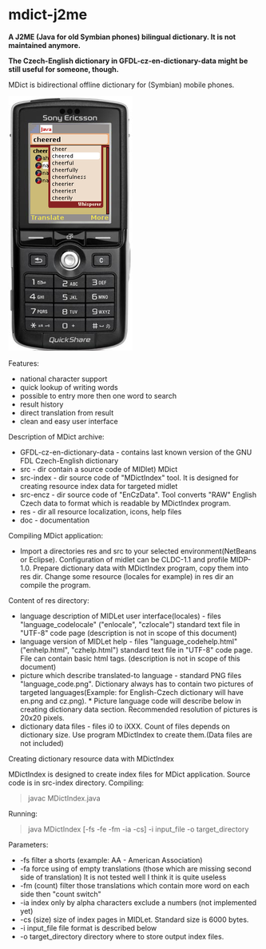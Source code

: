 # mdict-j2me
**A J2ME (Java for old Symbian phones) bilingual dictionary. It is not maintained anymore.**

**The Czech-English dictionary in GFDL-cz-en-dictionary-data might be still useful for someone, though.**

MDict is bidirectional offline dictionary for (Symbian) mobile phones.

![](doc/mdict_phone.png "MDict running on a phone")

Features:
* national character support
* quick lookup of writing words
* possible to entry more then one word to search
* result history
* direct translation from result
* clean and easy user interface

Description of MDict archive:
* GFDL-cz-en-dictionary-data - contains last known version of the GNU FDL Czech-English dictionary
* src - dir contain a source code of MIDlet) MDict
* src-index - dir source code of "MDictIndex" tool. It is designed for creating resource index data for targeted midlet
* src-encz - dir source code of "EnCzData". Tool converts "RAW" English Czech data to format which is readable by MDictIndex program.
* res - dir all resource localization, icons, help files
* doc - documentation

Compiling MDict application:
* Import a directories res and src to your selected environment(NetBeans or Eclipse). Configuration of midlet can be CLDC-1.1 and profile MIDP-1.0. Prepare dictionary data with MDictIndex program, copy them into res dir. Change some resource (locales for example) in res dir an compile the program.

Content of res directory:
* language description of MIDLet user interface(locales) - files "language_codelocale" ("enlocale", "czlocale") standard text file in "UTF-8" code page (description is not in scope of this document)
* language version of MIDLet help - files "language_codehelp.html" ("enhelp.html", "czhelp.html") standard text file in "UTF-8" code page. File can contain basic html tags. (description is not in scope of this document)
* picture which describe translated-to language - standard PNG files "language_code.png". Dictionary always has to contain two pictures of targeted languages(Example: for English-Czech dictionary will have en.png and cz.png). * Picture language code will describe below in creating dictionary data section. Recommended resolution of pictures is 20x20 pixels.
* dictionary data files - files i0 to iXXX. Count of files depends on dictionary size. Use program MDictIndex to create them.(Data files are not included)

Creating dictionary resource data with MDictIndex

MDictIndex is designed to create index files for MDict application. Source code is in src-index directory. Compiling:
> javac MDictIndex.java

Running:
> java MDictIndex [-fs -fe -fm -ia -cs] -i input_file -o target_directory


Parameters:

* -fs filter a shorts (example: AA - American Association)
* -fa force using of empty translations (those which are missing second side of translation) It is not tested well I think it is quite useless
* -fm (count) filter those translations which contain more word on each side then "count switch"
* -ia index only by alpha characters exclude a numbers (not implemented yet)
* -cs (size) size of index pages in MIDLet. Standard size is 6000 bytes.
* -i input_file file format is described below
* -o target_directory directory where to store output index files.